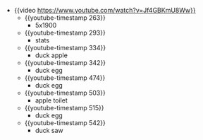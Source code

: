 - {{video https://www.youtube.com/watch?v=Jf4GBKmU8Ww}}
	- {{youtube-timestamp 263}}
		- 5x1900
	- {{youtube-timestamp 293}}
		- stats
	- {{youtube-timestamp 334}}
		- duck apple
	- {{youtube-timestamp 342}}
		- duck egg
	- {{youtube-timestamp 474}}
		- duck egg
	- {{youtube-timestamp 503}}
		- apple toilet
	- {{youtube-timestamp 515}}
		- duck egg
	- {{youtube-timestamp 542}}
		- duck saw